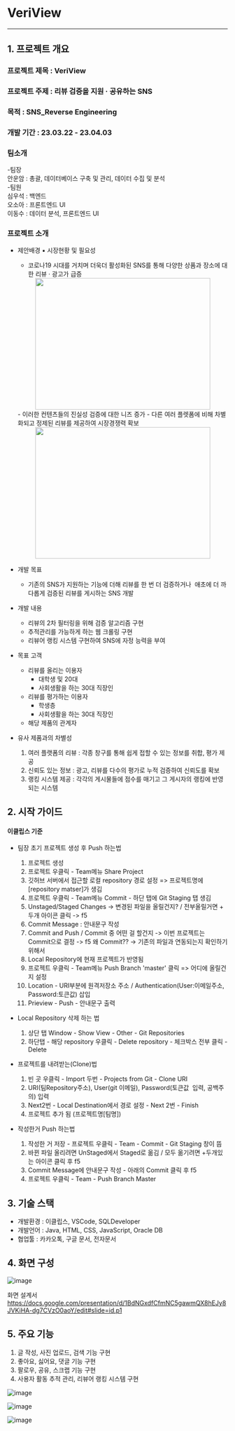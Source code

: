 # VeriView
---

## 1. 프로젝트 개요 <br/>
### 프로젝트 제목 : VeriView <br/>
### 프로젝트 주제 : 리뷰 검증을 지원 · 공유하는 SNS <br/>
### 목적 : SNS_Reverse Engineering <br/>
### 개발 기간 : 23.03.22 - 23.04.03 <br/>
### 팀소개
  -팀장<br/>
    안운암 : 총괄, 데이터베이스 구축 및 관리, 데이터 수집 및 분석<br/>
  -팀원<br/>
    심우석 : 백엔드<br/>
    오소아 : 프론트엔드 UI<br/>
    이동수 : 데이터 분석, 프론트엔드 UI<br/>
### 프로젝트 소개

- 제안배경
  ▪ 시장현황 및 필요성
    - 코로나19 시대를 거치며 더욱더 활성화된 SNS를 통해 다양한 상품과 장소에 대한 리뷰 · 광고가 급증
    <div align="center">
    	<img src="https://user-images.githubusercontent.com/93226595/230027824-a17109c0-1399-428a-9e87-366e24e62403.png" width="400" height="300">
    </div>
    - 이러한 컨텐츠들의 진실성 검증에 대한 니즈 증가
    - 다른 여러 플렛폼에 비해 차별화되고 정제된 리뷰를 제공하여 시장경쟁력 확보	
    <div align="center">
    	<img  src="https://user-images.githubusercontent.com/93226595/230028120-af5b802a-23ab-407e-a470-9585c145df5c.png" width="400" height="300">
    </div>
  
- 개발 목표
	- 기존의 SNS가 지원하는 기능에 더해 리뷰를 한 번 더 검증하거나  애초에 더 까다롭게 검증된 리뷰를 게시하는 SNS 개발
	 
- 개발 내용
	- 리뷰의 2차 필터링을 위해 검증 알고리즘 구현
	- 추적관리를 가능하게 하는 웹 크롤링 구현
	- 리뷰어 랭킹 시스템 구현하여 SNS에 자정 능력을 부여
	
- 목표 고객
  - 리뷰를 올리는 이용자
    - 대학생 및 20대
    - 사회생활을 하는 30대 직장인
  - 리뷰를 평가하는 이용자
    - 학생층
    - 사회생활을 하는 30대 직장인
  - 해당 제품의 관계자

- 유사 제품과의 차별성
  1. 여러 플랫폼의 리뷰 : 각종 창구를 통해 쉽게 접할 수 있는 정보를 취합, 평가 제공
  2. 신뢰도 있는 정보 : 광고, 리뷰를 다수의 평가로 누적 검증하여 신뢰도를 확보
  3. 랭킹 시스템 제공 : 각각의 게시물들에 점수를 매기고 그 게시자의 랭킹에 반영되는 시스템

## 2. 시작 가이드

#### 이클립스 기준
- 팀장 초기 프로젝트 생성 후 Push 하는법
  1. 프로젝트 생성
  2. 프로젝트 우클릭 - Team메뉴 Share Project
  3. 깃허브 서버에서 접근할 로컬 repository 경로 설정 => 프로젝트명에 [repository matser]가 생김
  4. 프로젝트 우클릭 - Team메뉴 Commit - 하단 탭에 Git Staging 탭 생김
  5. Unstaged/Staged Changes -> 변경된 파일을 올릴건지? / 전부올릴거면 + 두개 아이콘 클릭 -> f5
  6. Commit Message : 안내문구 작성
  7. Commit and Push / Commit 중 어떤 걸 할건지 -> 이번 프로젝트는 Commit으로 결정 -> f5
    왜 Commit?? -> 기존의 파일과 연동되는지 확인하기 위해서
  8. Local Repository에 현재 프로젝트가 반영됨
  9. 프로젝트 우클릭 - Team메뉴 Push Branch 'master' 클릭 => 어디에 올릴건지 설정
  10. Location - URI부분에 원격저장소 주소 / Authentication(User:이메일주소, Password:토큰값) 삽입
  11. Prieview - Push - 안내문구 출력

- Local Repository 삭제 하는 법
  1. 상단 탭 Window - Show View - Other - Git Repositories
  2. 하단탭 - 해당 repository 우클릭 - Delete repository - 체크박스 전부 클릭 - Delete


- 프로젝트를 내려받는(Clone)법
  1. 빈 곳 우클릭 - Import 두번 - Projects from Git - Clone URI
  2. URI(팀Repository주소), User(git 이메일), Password(토큰값  입력, 공백주의) 입력
  3. Next2번 - Local Destination에서 경로 설정 - Next 2번 - Finish
  4. 프로젝트 추가 됨 (프로젝트명[팀명])

- 작성한거 Push 하는법
  1. 작성한 거 저장 - 프로젝트 우클릭 - Team - Commit - Git Staging 창이 뜸
  2. 바뀐 파일 올리려면 UnStaged에서 Staged로 옮김 / 모두 옮기려면 +두개있는 아이콘 클릭 후 f5
  3. Commit Message에 안내문구 작성 - 아래의 Commit 클릭 후 f5
  4. 프로젝트 우클릭 - Team - Push Branch Master

## 3. 기술 스택
- 개발환경 : 이클립스, VSCode, SQLDeveloper<br/>
- 개발언어 : Java, HTML, CSS, JavaScript, Oracle DB<br/>
- 협업툴 : 카카오톡, 구글 문서, 전자문서<br/>

## 4. 화면 구성
![image](https://user-images.githubusercontent.com/93226595/230020951-ed1a22fb-df95-429e-ada9-171a4db01bc1.png)

화면 설계서<br/>
<https://docs.google.com/presentation/d/1BdNGxdfCfmNC5gawmQX8hEJy8JVKiHA-dg7CVzO0aoY/edit#slide=id.p1>

## 5. 주요 기능
  1. 글 작성, 사진 업로드, 검색 기능 구현
  2. 좋아요, 싫어요, 댓글 기능 구현
  3. 팔로우, 공유, 스크랩 기능 구현
  4. 사용자 활동 추적 관리, 리뷰어 랭킹 시스템 구현

![image](https://user-images.githubusercontent.com/93226595/230027338-63a74cc9-023f-442b-8d61-8a62fa7e0ec4.png)

![image](https://user-images.githubusercontent.com/93226595/230027408-666dd202-68b2-4c61-a423-bd605ef52d8f.png)

![image](https://user-images.githubusercontent.com/93226595/230028597-c25c1f4a-8223-4a12-9658-79c4fa9fb0ca.png)
